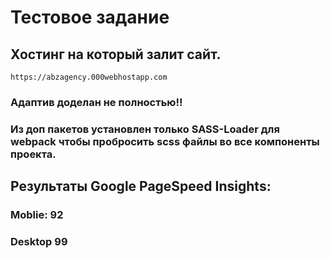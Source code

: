 # Тестовое задание
## Хостинг на который залит сайт.
```
https://abzagency.000webhostapp.com
```
###
### Адаптив доделан не полностью!!
###

### Из доп пакетов установлен только SASS-Loader для webpack чтобы пробросить scss файлы во все компоненты проекта.  

## Результаты Google PageSpeed Insights:
### Moblie: 92
### Desktop 99
